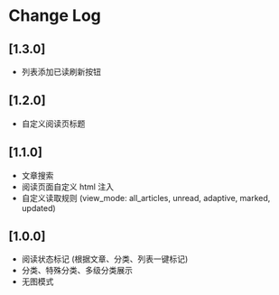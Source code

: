 # Change Log

## [1.3.0]

- 列表添加已读刷新按钮

## [1.2.0]

- 自定义阅读页标题

## [1.1.0]

- 文章搜索
- 阅读页面自定义 html 注入
- 自定义读取规则 (view_mode: all_articles, unread, adaptive, marked, updated)

## [1.0.0]

- 阅读状态标记 (根据文章、分类、列表一键标记)
- 分类、特殊分类、多级分类展示
- 无图模式
